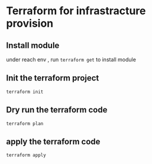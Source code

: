 # Terraform for infrastracture provision


## Install module 
under reach env , run `terraform get` to install module

## Init the terraform project
`terraform init`

## Dry run the terraform code
`terraform plan`

## apply the terraform code
`terraform apply`
